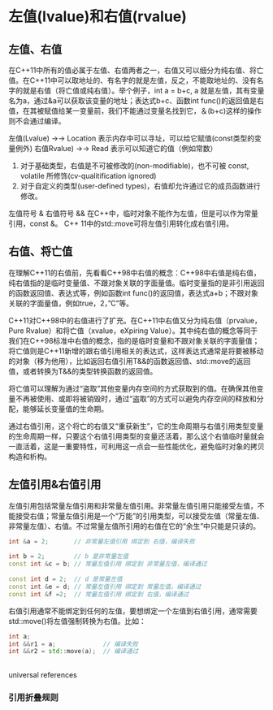 
# 左值(lvalue)和右值(rvalue)
## 左值、右值
在C++11中所有的值必属于左值、右值两者之一，右值又可以细分为纯右值、将亡值。在C++11中可以取地址的、有名字的就是左值，反之，不能取地址的、没有名字的就是右值（将亡值或纯右值）。举个例子，int a = b+c, a 就是左值，其有变量名为a，通过&a可以获取该变量的地址；表达式b+c、函数int func()的返回值是右值，在其被赋值给某一变量前，我们不能通过变量名找到它，＆(b+c)这样的操作则不会通过编译。

左值(Lvalue) →→ Location
表示内存中可以寻址，可以给它赋值(const类型的变量例外)
右值Rvalue) →→ Read
表示可以知道它的值（例如常数）

1) 对于基础类型，右值是不可被修改的(non-modifiable)，也不可被 const, volatile 所修饰(cv-qualitification ignored)
2) 对于自定义的类型(user-defined types)，右值却允许通过它的成员函数进行修改。


左值符号 &
右值符号 &&
在C++中，临时对象不能作为左值，但是可以作为常量引用，const &。
C++ 11中的std::move可将左值引用转化成右值引用。


## 右值、将亡值
在理解C++11的右值前，先看看C++98中右值的概念：C++98中右值是纯右值，纯右值指的是临时变量值、不跟对象关联的字面量值。临时变量指的是非引用返回的函数返回值、表达式等，例如函数int func()的返回值，表达式a+b；不跟对象关联的字面量值，例如true，2，”C”等。

C++11对C++98中的右值进行了扩充。在C++11中右值又分为纯右值（prvalue，Pure Rvalue）和将亡值（xvalue，eXpiring Value）。其中纯右值的概念等同于我们在C++98标准中右值的概念，指的是临时变量和不跟对象关联的字面量值；将亡值则是C++11新增的跟右值引用相关的表达式，这样表达式通常是将要被移动的对象（移为他用），比如返回右值引用T&&的函数返回值、std::move的返回值，或者转换为T&&的类型转换函数的返回值。

将亡值可以理解为通过“盗取”其他变量内存空间的方式获取到的值。在确保其他变量不再被使用、或即将被销毁时，通过“盗取”的方式可以避免内存空间的释放和分配，能够延长变量值的生命期。

通过右值引用，这个将亡的右值又“重获新生”，它的生命周期与右值引用类型变量的生命周期一样，只要这个右值引用类型的变量还活着，那么这个右值临时量就会一直活着，这是一重要特性，可利用这一点会一些性能优化，避免临时对象的拷贝构造和析构。

## 左值引用&右值引用
左值引用包括常量左值引用和非常量左值引用。非常量左值引用只能接受左值，不能接受右值；常量左值引用是一个“万能”的引用类型，可以接受左值（常量左值、非常量左值）、右值。不过常量左值所引用的右值在它的“余生”中只能是只读的。
``` c++
int &a = 2;       // 非常量左值引用 绑定到 右值，编译失败
 
int b = 2;        // b 是非常量左值
const int &c = b; // 常量左值引用 绑定到 非常量左值，编译通过
 
const int d = 2;  // d 是常量左值
const int &e = d; // 常量左值引用 绑定到 常量左值，编译通过
const int &f =2;  // 常量左值引用 绑定到 右值，编译通过
```
右值引用通常不能绑定到任何的左值，要想绑定一个左值到右值引用，通常需要std::move()将左值强制转换为右值。比如：

``` c++
int a;
int &&r1 = a;             // 编译失败
int &&r2 = std::move(a);  // 编译通过
```
## 
universal references
### 引用折叠规则


